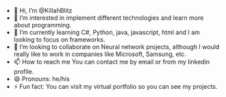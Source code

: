 - 👋 Hi, I’m @KillahBlitz
- 👀 I’m interested in implement different technologies and learn more about programming.
- 🌱 I’m currently learning C#, Python, java, javascript, html and I am looking to focus on frameworks.
- 💞️ I’m looking to collaborate on Neural network projects, although I would really like to work in companies like Microsoft, Samsung, etc.
- 📫 How to reach me You can contact me by email or from my linkedin profile.
- 😄 Pronouns: he/his
- ⚡ Fun fact: You can visit my virtual portfolio so you can see my projects.



<!---
KillahBlitz/KillahBlitz is a ✨ special ✨ repository because its `README.md` (this file) appears on your GitHub profile.
You can click the Preview link to take a look at your changes.
--->
